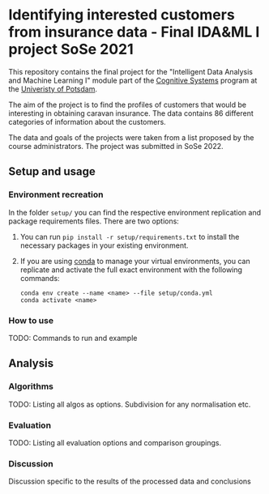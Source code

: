 # Identifying interested customers from insurance data - Final IDA&ML I project SoSe 2021
This repository contains the final project for the  "Intelligent Data Analysis and Machine Learning I" module part of the [Cognitive Systems](https://www.ling.uni-potsdam.de/cogsys/) program at the [Univeristy of Potsdam](https://www.uni-potsdam.de/en/university-of-potsdam). 

The aim of the project is to find the profiles of customers that would be interesting in obtaining caravan insurance. The data contains 86 different categories of information about the customers. 

The data and goals of the projects were taken from a list proposed by the course administrators. The project was submitted in SoSe 2022. 

## Setup and usage

### Environment recreation 

In the folder ```setup/``` you can find the respective environment replication and package requirements files. There are two options:

1. You can run ```pip install -r setup/requirements.txt``` to install the necessary packages in your existing environment.

2. If you are using [conda](https://conda.io/projects/conda/en/latest/user-guide/tasks/manage-environments.html) to manage your virtual environments, you can replicate and activate the full exact environment with the following commands:

   ```
   conda env create --name <name> --file setup/conda.yml
   conda activate <name>
   ```

### How to use

TODO: Commands to run and example 

## Analysis

### Algorithms

TODO: Listing all algos as options. Subdivision for any normalisation etc.

### Evaluation

TODO: Listing all evaluation options and comparison groupings.

### Discussion

Discussion specific to the results of the processed data and conclusions 
